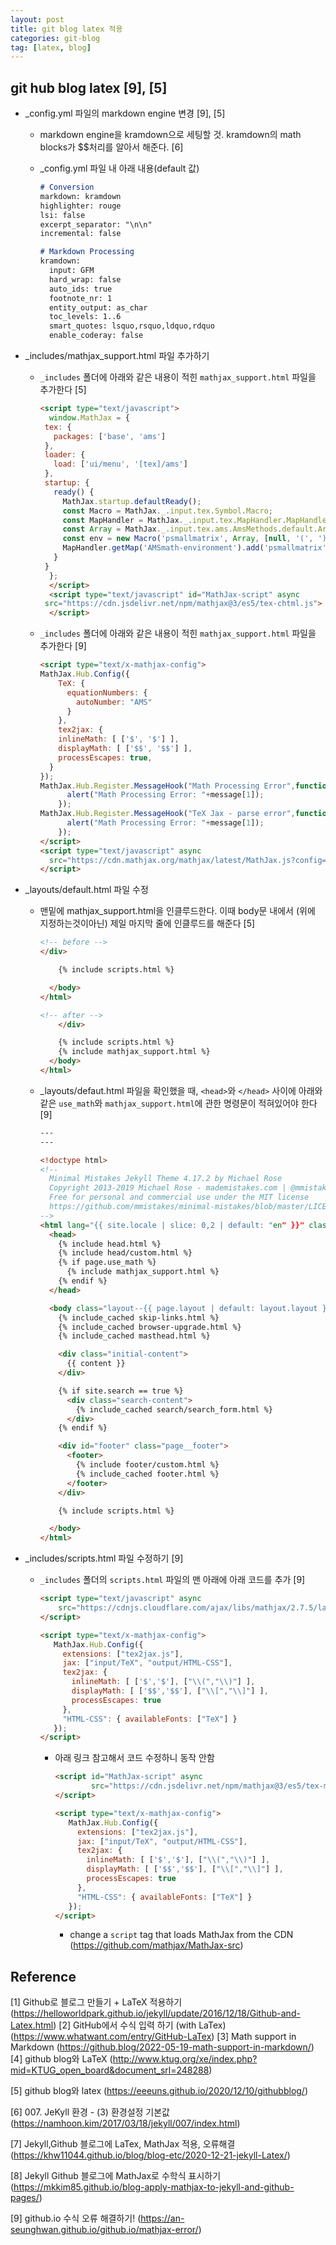```yaml
---
layout: post
title: git blog latex 적용
categories: git-blog
tag: [latex, blog]
---
```




## git hub blog latex [9], [5]

- _config.yml 파일의 markdown engine 변경 [9], [5]

  - markdown engine을 kramdown으로 세팅할 것. kramdown의 math blocks가 $$처리를 알아서 해준다. [6]

  - _config.yml 파일 내 아래 내용(default 값)
  
    ```md
    # Conversion
    markdown: kramdown
    highlighter: rouge
    lsi: false
    excerpt_separator: "\n\n"
    incremental: false
    
    # Markdown Processing
    kramdown:
      input: GFM
      hard_wrap: false
      auto_ids: true
      footnote_nr: 1
      entity_output: as_char
      toc_levels: 1..6
      smart_quotes: lsquo,rsquo,ldquo,rdquo
      enable_coderay: false
    ```
  
- _includes/mathjax_support.html 파일 추가하기

  - `_includes` 폴더에 아래와 같은 내용이 적힌 `mathjax_support.html` 파일을 추가한다 [5]

    ```html
    <script type="text/javascript">
      window.MathJax = {
     tex: {
       packages: ['base', 'ams']
     },
     loader: {
       load: ['ui/menu', '[tex]/ams']
     },
     startup: {
       ready() {
         MathJax.startup.defaultReady();
         const Macro = MathJax._.input.tex.Symbol.Macro;
         const MapHandler = MathJax._.input.tex.MapHandler.MapHandler;
         const Array = MathJax._.input.tex.ams.AmsMethods.default.Array;
         const env = new Macro('psmallmatrix', Array, [null, '(', ')', 'c', '.333em', '.2em', 'S', 1]);
         MapHandler.getMap('AMSmath-environment').add('psmallmatrix', env);
       }
     }
      };
      </script>
      <script type="text/javascript" id="MathJax-script" async
     src="https://cdn.jsdelivr.net/npm/mathjax@3/es5/tex-chtml.js">
      </script>
    ```

  - `_includes` 폴더에 아래와 같은 내용이 적힌 `mathjax_support.html` 파일을 추가한다 [9]

    ```html
    <script type="text/x-mathjax-config">
    MathJax.Hub.Config({
        TeX: {
          equationNumbers: {
            autoNumber: "AMS"
          }
        },
        tex2jax: {
        inlineMath: [ ['$', '$'] ],
        displayMath: [ ['$$', '$$'] ],
        processEscapes: true,
      }
    });
    MathJax.Hub.Register.MessageHook("Math Processing Error",function (message) {
    	  alert("Math Processing Error: "+message[1]);
    	});
    MathJax.Hub.Register.MessageHook("TeX Jax - parse error",function (message) {
    	  alert("Math Processing Error: "+message[1]);
    	});
    </script>
    <script type="text/javascript" async
      src="https://cdn.mathjax.org/mathjax/latest/MathJax.js?config=TeX-MML-AM_CHTML">
    </script>
    ```

    

- _layouts/default.html 파일 수정

  - 맨밑에 mathjax_support.html을 인클루드한다. 이때 body문 내에서 (위에 지정하는것이아닌) 제일 마지막 줄에 인클루드를 해준다 [5]

    ```html
    <!-- before -->
    </div>
    
        {% include scripts.html %}
    
      </body>
    </html>
    
    <!-- after -->
        </div>
    
        {% include scripts.html %}
        {% include mathjax_support.html %}
      </body>
    </html>
    ```

  - _layouts/defaut.html 파일을 확인했을 때, `<head>`와 `</head>` 사이에 아래와 같은 `use_math`와 `mathjax_support.html`에 관한 명령문이 적혀있어야 한다 [9]

    ```html
    ---
    ---
    
    <!doctype html>
    <!--
      Minimal Mistakes Jekyll Theme 4.17.2 by Michael Rose
      Copyright 2013-2019 Michael Rose - mademistakes.com | @mmistakes
      Free for personal and commercial use under the MIT license
      https://github.com/mmistakes/minimal-mistakes/blob/master/LICENSE
    -->
    <html lang="{{ site.locale | slice: 0,2 | default: "en" }}" class="no-js">
      <head>
        {% include head.html %}
        {% include head/custom.html %}
        {% if page.use_math %}
          {% include mathjax_support.html %}
        {% endif %}
      </head>
    
      <body class="layout--{{ page.layout | default: layout.layout }}{% if page.classes or layout.classes %}{{ page.classes | default: layout.classes | join: ' ' | prepend: ' ' }}{% endif %}">
        {% include_cached skip-links.html %}
        {% include_cached browser-upgrade.html %}
        {% include_cached masthead.html %}
    
        <div class="initial-content">
          {{ content }}
        </div>
    
        {% if site.search == true %}
          <div class="search-content">
            {% include_cached search/search_form.html %}
          </div>
        {% endif %}
    
        <div id="footer" class="page__footer">
          <footer>
            {% include footer/custom.html %}
            {% include_cached footer.html %}
          </footer>
        </div>
    
        {% include scripts.html %}
    
      </body>
    </html>
    ```

    

- _includes/scripts.html 파일 수정하기 [9]

  - `_includes` 폴더의 `scripts.html` 파일의 맨 아래에 아래 코드를 추가 [9]

    ```html
    <script type="text/javascript" async
    	src="https://cdnjs.cloudflare.com/ajax/libs/mathjax/2.7.5/latest.js?config=TeX-MML-AM_CHTML">
    </script>
    
    <script type="text/x-mathjax-config">
       MathJax.Hub.Config({
         extensions: ["tex2jax.js"],
         jax: ["input/TeX", "output/HTML-CSS"],
         tex2jax: {
           inlineMath: [ ['$','$'], ["\\(","\\)"] ],
           displayMath: [ ['$$','$$'], ["\\[","\\]"] ],
           processEscapes: true
         },
         "HTML-CSS": { availableFonts: ["TeX"] }
       });
    </script>
    ```
  
  
    - 아래 링크 참고해서 코드 수정하니 동작 안함
      
      ```html
      <script id="MathJax-script" async
              src="https://cdn.jsdelivr.net/npm/mathjax@3/es5/tex-mml-chtml.js">
      </script>
      
      <script type="text/x-mathjax-config">
         MathJax.Hub.Config({
           extensions: ["tex2jax.js"],
           jax: ["input/TeX", "output/HTML-CSS"],
           tex2jax: {
             inlineMath: [ ['$','$'], ["\\(","\\)"] ],
             displayMath: [ ['$$','$$'], ["\\[","\\]"] ],
             processEscapes: true
           },
           "HTML-CSS": { availableFonts: ["TeX"] }
         });
      </script>
      ```
      
      - change a `script` tag that loads MathJax from the CDN (https://github.com/mathjax/MathJax-src)
  






## Reference
[1] Github로 블로그 만들기 + LaTeX 적용하기 (https://helloworldpark.github.io/jekyll/update/2016/12/18/Github-and-Latex.html)
[2] GitHub에서 수식 입력 하기 (with LaTex) (https://www.whatwant.com/entry/GitHub-LaTex)
[3] Math support in Markdown (https://github.blog/2022-05-19-math-support-in-markdown/)
[4] github blog와 LaTeX (http://www.ktug.org/xe/index.php?mid=KTUG_open_board&document_srl=248288)

[5] github blog와 latex (https://eeeuns.github.io/2020/12/10/githubblog/)

[6] 007. JeKyll 환경 - (3) 환경설정 기본값 (https://namhoon.kim/2017/03/18/jekyll/007/index.html)

[7] Jekyll,Github 블로그에 LaTex, MathJax 적용, 오류해결 (https://khw11044.github.io/blog/blog-etc/2020-12-21-jekyll-Latex/)

[8] Jekyll Github 블로그에 MathJax로 수학식 표시하기 (https://mkkim85.github.io/blog-apply-mathjax-to-jekyll-and-github-pages/)

[9] github.io 수식 오류 해결하기! (https://an-seunghwan.github.io/github.io/mathjax-error/)
